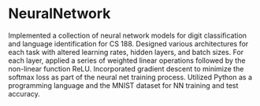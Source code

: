 # NeuralNetwork

Implemented a collection of neural network models for digit classification and language identification for CS 188.
Designed various architectures for each task with altered learning rates, hidden layers, and batch sizes.
For each layer, applied a series of weighted linear operations followed by the non-linear function ReLU.
Incorporated gradient descent to minimize the softmax loss as part of the neural net training process. 
Utilized Python as a programming language and the MNIST dataset for NN training and test accuracy.

